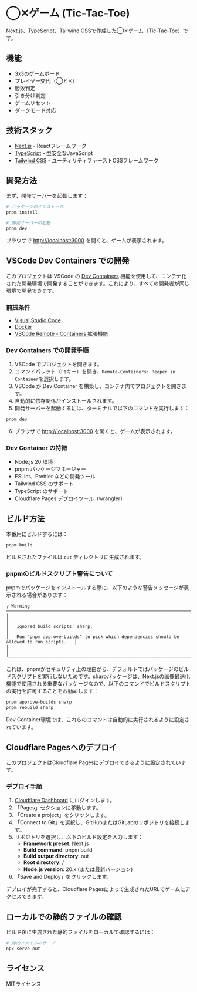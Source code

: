# ◯✕ゲーム (Tic-Tac-Toe)

Next.js、TypeScript、Tailwind CSSで作成した◯✕ゲーム（Tic-Tac-Toe）です。

## 機能

- 3x3のゲームボード
- プレイヤー交代（◯と✕）
- 勝敗判定
- 引き分け判定
- ゲームリセット
- ダークモード対応

## 技術スタック

- [Next.js](https://nextjs.org/) - Reactフレームワーク
- [TypeScript](https://www.typescriptlang.org/) - 型安全なJavaScript
- [Tailwind CSS](https://tailwindcss.com/) - ユーティリティファーストCSSフレームワーク

## 開発方法

まず、開発サーバーを起動します：

```bash
# パッケージのインストール
pnpm install

# 開発サーバーの起動
pnpm dev
```

ブラウザで [http://localhost:3000](http://localhost:3000) を開くと、ゲームが表示されます。

## VSCode Dev Containers での開発

このプロジェクトは VSCode の [Dev Containers](https://code.visualstudio.com/docs/remote/containers) 機能を使用して、コンテナ化された開発環境で開発することができます。これにより、すべての開発者が同じ環境で開発できます。

### 前提条件

- [Visual Studio Code](https://code.visualstudio.com/)
- [Docker](https://www.docker.com/products/docker-desktop)
- [VSCode Remote - Containers 拡張機能](https://marketplace.visualstudio.com/items?itemName=ms-vscode-remote.remote-containers)

### Dev Containers での開発手順

1. VSCode でプロジェクトを開きます。
2. コマンドパレット（`F1`キー）を開き、`Remote-Containers: Reopen in Container`を選択します。
3. VSCode が Dev Container を構築し、コンテナ内でプロジェクトを開きます。
4. 自動的に依存関係がインストールされます。
5. 開発サーバーを起動するには、ターミナルで以下のコマンドを実行します：

```bash
pnpm dev
```

6. ブラウザで [http://localhost:3000](http://localhost:3000) を開くと、ゲームが表示されます。

### Dev Container の特徴

- Node.js 20 環境
- pnpm パッケージマネージャー
- ESLint、Prettier などの開発ツール
- Tailwind CSS のサポート
- TypeScript のサポート
- Cloudflare Pages デプロイツール（wrangler）

## ビルド方法

本番用にビルドするには：

```bash
pnpm build
```

ビルドされたファイルは `out` ディレクトリに生成されます。

### pnpmのビルドスクリプト警告について

pnpmでパッケージをインストールする際に、以下のような警告メッセージが表示される場合があります：

```
╭ Warning ───────────────────────────────────────────────────────────────────────────────────╮
│                                                                                            │
│   Ignored build scripts: sharp.                                                            │
│   Run "pnpm approve-builds" to pick which dependencies should be allowed to run scripts.   │
│                                                                                            │
╰────────────────────────────────────────────────────────────────────────────────────────────╯
```

これは、pnpmがセキュリティ上の理由から、デフォルトではパッケージのビルドスクリプトを実行しないためです。sharpパッケージは、Next.jsの画像最適化機能で使用される重要なパッケージなので、以下のコマンドでビルドスクリプトの実行を許可することをお勧めします：

```bash
pnpm approve-builds sharp
pnpm rebuild sharp
```

Dev Container環境では、これらのコマンドは自動的に実行されるように設定されています。

## Cloudflare Pagesへのデプロイ

このプロジェクトはCloudflare Pagesにデプロイできるように設定されています。

### デプロイ手順

1. [Cloudflare Dashboard](https://dash.cloudflare.com/) にログインします。
2. 「Pages」セクションに移動します。
3. 「Create a project」をクリックします。
4. 「Connect to Git」を選択し、GitHubまたはGitLabのリポジトリを接続します。
5. リポジトリを選択し、以下のビルド設定を入力します：
   - **Framework preset**: Next.js
   - **Build command**: pnpm build
   - **Build output directory**: out
   - **Root directory**: /
   - **Node.js version**: 20.x (または最新バージョン)
6. 「Save and Deploy」をクリックします。

デプロイが完了すると、Cloudflare Pagesによって生成されたURLでゲームにアクセスできます。

## ローカルでの静的ファイルの確認

ビルド後に生成された静的ファイルをローカルで確認するには：

```bash
# 静的ファイルのサーブ
npx serve out
```

## ライセンス

MITライセンス
